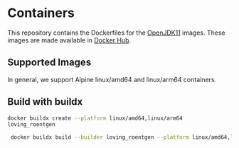 # Containers

This repository contains the Dockerfiles for the [OpenJDK11](https://pkgs.alpinelinux.org/packages?name=openjdk11&branch=v3.17) images. These images are made available in [Docker Hub](https://hub.docker.com/r/andriimartynov/openjdk/tags).

## Supported Images

In general, we support Alpine linux/amd64 and linux/arm64 containers.

## Build with buildx

```bash
docker buildx create --platform linux/amd64,linux/arm64
loving_roentgen
```

```bash
 docker buildx build --builder loving_roentgen --platform linux/amd64,linux/arm64 --push -t andriimartynov/openjdk:11.0.17-jre .
```
